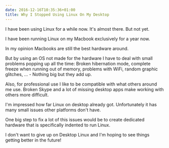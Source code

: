 ```yaml
---
date: 2016-12-16T10:35:36+01:00
title: Why I Stopped Using Linux On My Desktop
---
```


I have been using Linux for a while now. It's almost there. But not yet.<!--more-->


I have been running Linux on my Macbook exclusively for a year now.

In my opinion Macbooks are still the best hardware around.

But by using an OS not made for the hardware I have to deal with small problems popping up all the time:
Broken hibernation mode, complete freeze when running out of memory, problems with WiFi, random graphic glitches, ... - Nothing big but they add up.

Also, for professional use I like to be compatible with what others around me use.
Broken Skype and a lot of missing desktop apps make working with others more difficult.

I'm impressed how far Linux on desktop already got. Unfortunately it has many small issues other platforms don't have.

One big step to fix a lot of this issues would be to create dedicated hardware that is specifically indented to run Linux.

I don't want to give up on Desktop Linux and I'm hoping to see things getting better in the future!

